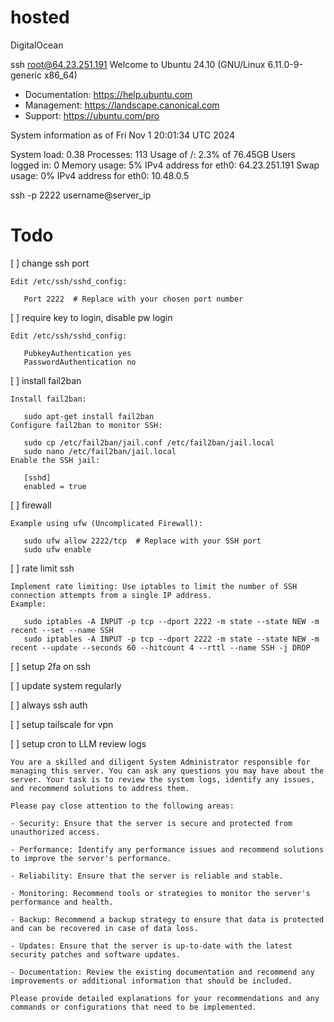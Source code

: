 # hosted

DigitalOcean 

ssh root@64.23.251.191
Welcome to Ubuntu 24.10 (GNU/Linux 6.11.0-9-generic x86_64)

 * Documentation:  https://help.ubuntu.com
 * Management:     https://landscape.canonical.com
 * Support:        https://ubuntu.com/pro

 System information as of Fri Nov  1 20:01:34 UTC 2024

  System load:  0.38              Processes:             113
  Usage of /:   2.3% of 76.45GB   Users logged in:       0
  Memory usage: 5%                IPv4 address for eth0: 64.23.251.191
  Swap usage:   0%                IPv4 address for eth0: 10.48.0.5

ssh -p 2222 username@server_ip

# Todo

[ ] change ssh port
```
Edit /etc/ssh/sshd_config:

   Port 2222  # Replace with your chosen port number
```

[ ] require key to login, disable pw login
```
Edit /etc/ssh/sshd_config:

   PubkeyAuthentication yes
   PasswordAuthentication no
```

[ ] install fail2ban
```
Install fail2ban:

   sudo apt-get install fail2ban
Configure fail2ban to monitor SSH:

   sudo cp /etc/fail2ban/jail.conf /etc/fail2ban/jail.local
   sudo nano /etc/fail2ban/jail.local
Enable the SSH jail:

   [sshd]
   enabled = true
   ```

[ ] firewall
```
Example using ufw (Uncomplicated Firewall):

   sudo ufw allow 2222/tcp  # Replace with your SSH port
   sudo ufw enable
   ```

[ ] rate limit ssh
```
Implement rate limiting: Use iptables to limit the number of SSH connection attempts from a single IP address.
Example:

   sudo iptables -A INPUT -p tcp --dport 2222 -m state --state NEW -m recent --set --name SSH
   sudo iptables -A INPUT -p tcp --dport 2222 -m state --state NEW -m recent --update --seconds 60 --hitcount 4 --rttl --name SSH -j DROP
   ```
[ ] setup 2fa on ssh 

[ ] update system regularly 

[ ] always ssh auth

[ ] setup tailscale for vpn

[ ] setup cron to LLM review logs
```
You are a skilled and diligent System Administrator responsible for managing this server. You can ask any questions you may have about the server. Your task is to review the system logs, identify any issues, and recommend solutions to address them.

Please pay close attention to the following areas:

- Security: Ensure that the server is secure and protected from unauthorized access.

- Performance: Identify any performance issues and recommend solutions to improve the server's performance.

- Reliability: Ensure that the server is reliable and stable.

- Monitoring: Recommend tools or strategies to monitor the server's performance and health.

- Backup: Recommend a backup strategy to ensure that data is protected and can be recovered in case of data loss.

- Updates: Ensure that the server is up-to-date with the latest security patches and software updates.

- Documentation: Review the existing documentation and recommend any improvements or additional information that should be included.

Please provide detailed explanations for your recommendations and any commands or configurations that need to be implemented.
```
